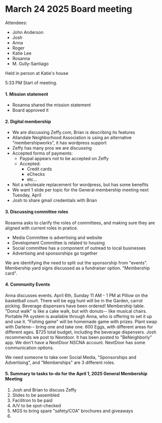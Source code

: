 # March 24 2025 Board meeting

Attendees:
- John Anderson
- Josh
- Anna
- Roger
- Katie Lee
- Rosanna
- M. Gully-Santiago  


Held in person at Katie's house

5:33 PM Start of meeting.  

#### 1. Mission statement

- Rosanna shared the mission statement
- Board approved it

#### 2. Digital membership 

- We are discussing Zeffy.com, Brian is describing its features
- Allandale Neighborhood Association is using an alternative "membershipworks", it has wordpress support
- Zeffy has many pros we are discussing
- Accepted forms of payments:
    - Paypal appears not to be accepted on Zeffy
    - Accepted:
        - Credit cards
        - eChecks
        - etc...
- Not a wholesale replacement for wordpress, but has some benefits
- We want 1 slide per topic for the General membership meeting next Tuesday, April 
- Josh to share gmail credentials with Brian


#### 3. Discussing committee roles
Rosanna asks to clarify the roles of committees, and making sure they are aligned with current roles in pratice.
- Media Committee is advertising and website
- Development Committee is related to housing
- Social committee has a component of outread to local businesses
- Advertising and sponsorships go together

We are identifying the need to split out the sponsorship from "events".
Membership yard signs discussed as a fundraiser option.  "Membership card". 

#### 4. Community Events
Anna discusses events.  April 6th, Sunday 11 AM - 1 PM at Pillow on the basketball court.  There will be egg hunt will be in the Garden, carrot picking.  Beverage dispensers have been ordered! Membership table.  "Donut walk" is like a cake walk, but with donuts-- like musical chairs.  Portable PA system is available through Anna, who is offering to set it up and use it.  "Fishing game" will be homemade game with prizes.  Plant swap with Darlene-- bring one and take one.  600 Eggs, with different areas for different ages.  $725 total budget, including the beverage dispensers.  Josh recommends we post to Nextdoor.  It has been posted to "BeNeighborly" app.  We don't have a NextDoor NSCNA account.  NextDoor has some communication options.

We need someone to take over Social Media, "Sponsorships and Advertising", and "Memberships" are 3 different roles.  
    


#### 5. Summary to tasks to-do for the April 1, 2025 General Membership Meeting

1. Josh and Brian to discuss Zeffy
2. Slides to be assembled
3. Facilitron to be paid
4. A/V to be spot-checked
5. MGS to bring spare "safety/COA" brochures and giveaways
6. 